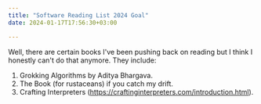 ```yaml
---
title: "Software Reading List 2024 Goal"
date: 2024-01-17T17:56:30+03:00

---
```


Well, there are certain books I've been pushing back on reading but I think I honestly can't do that anymore.
They include:
1. Grokking Algorithms by Aditya Bhargava.
2. The Book (for rustaceans) if you catch my drift.
3. Crafting Interpreters (https://craftinginterpreters.com/introduction.html).
